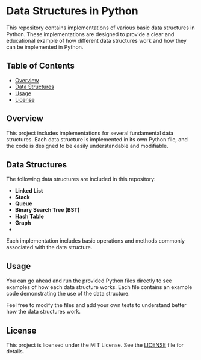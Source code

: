 # Data Structures in Python

This repository contains implementations of various basic data structures in Python. These implementations are designed to provide a clear and educational example of how different data structures work and how they can be implemented in Python.

## Table of Contents

- [Overview](#overview)
- [Data Structures](#data-structures)
- [Usage](#usage)
- [License](#License)
## Overview

This project includes implementations for several fundamental data structures. Each data structure is implemented in its own Python file, and the code is designed to be easily understandable and modifiable.

## Data Structures

The following data structures are included in this repository:

- **Linked List**
- **Stack**
- **Queue** 
- **Binary Search Tree (BST)**
- **Hash Table**
- **Graph**
- 
Each implementation includes basic operations and methods commonly associated with the data structure.

## Usage

You can go ahead and run the provided Python files directly to see examples of how each data structure works. Each file contains an example code demonstrating the use of the data structure.

Feel free to modify the files and add your own tests to understand better how the data structures work.

## License

This project is licensed under the MIT License. See the [LICENSE](LICENSE) file for details.
